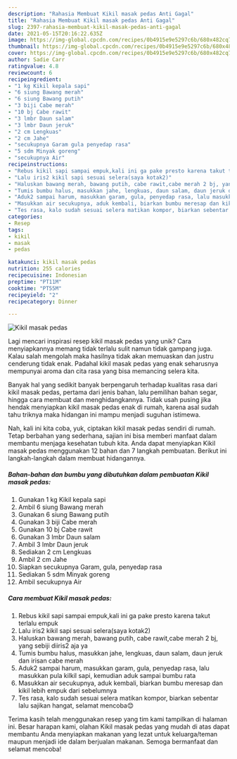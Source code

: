 ```yaml
---
description: "Rahasia Membuat Kikil masak pedas Anti Gagal"
title: "Rahasia Membuat Kikil masak pedas Anti Gagal"
slug: 2397-rahasia-membuat-kikil-masak-pedas-anti-gagal
date: 2021-05-15T20:16:22.635Z
image: https://img-global.cpcdn.com/recipes/0b4915e9e5297c6b/680x482cq70/kikil-masak-pedas-foto-resep-utama.jpg
thumbnail: https://img-global.cpcdn.com/recipes/0b4915e9e5297c6b/680x482cq70/kikil-masak-pedas-foto-resep-utama.jpg
cover: https://img-global.cpcdn.com/recipes/0b4915e9e5297c6b/680x482cq70/kikil-masak-pedas-foto-resep-utama.jpg
author: Sadie Carr
ratingvalue: 4.8
reviewcount: 6
recipeingredient:
- "1 kg Kikil kepala sapi"
- "6 siung Bawang merah"
- "6 siung Bawang putih"
- "3 biji Cabe merah"
- "10 bj Cabe rawit"
- "3 lmbr Daun salam"
- "3 lmbr Daun jeruk"
- "2 cm Lengkuas"
- "2 cm Jahe"
- "secukupnya Garam gula penyedap rasa"
- "5 sdm Minyak goreng"
- "secukupnya Air"
recipeinstructions:
- "Rebus kikil sapi sampai empuk,kali ini ga pake presto karena takut terlalu empuk"
- "Lalu iris2 kikil sapi sesuai selera(saya kotak2)"
- "Haluskan bawang merah, bawang putih, cabe rawit,cabe merah 2 bj, yang sebiji diiris2 aja ya"
- "Tumis bumbu halus, masukkan jahe, lengkuas, daun salam, daun jeruk dan irisan cabe merah"
- "Aduk2 sampai harum, masukkan garam, gula, penyedap rasa, lalu masukkan pula kilkil sapi, kemudian aduk sampai bumbu rata"
- "Masukkan air secukupnya, aduk kembali, biarkan bumbu meresap dan kikil lebih empuk dari sebelumnya"
- "Tes rasa, kalo sudah sesuai selera matikan kompor, biarkan sebentar lalu sajikan hangat, selamat mencoba😊"
categories:
- Resep
tags:
- kikil
- masak
- pedas

katakunci: kikil masak pedas 
nutrition: 255 calories
recipecuisine: Indonesian
preptime: "PT11M"
cooktime: "PT55M"
recipeyield: "2"
recipecategory: Dinner

---
```



![Kikil masak pedas](https://img-global.cpcdn.com/recipes/0b4915e9e5297c6b/680x482cq70/kikil-masak-pedas-foto-resep-utama.jpg)

Lagi mencari inspirasi resep kikil masak pedas yang unik? Cara menyiapkannya memang tidak terlalu sulit namun tidak gampang juga. Kalau salah mengolah maka hasilnya tidak akan memuaskan dan justru cenderung tidak enak. Padahal kikil masak pedas yang enak seharusnya mempunyai aroma dan cita rasa yang bisa memancing selera kita.

Banyak hal yang sedikit banyak berpengaruh terhadap kualitas rasa dari kikil masak pedas, pertama dari jenis bahan, lalu pemilihan bahan segar, hingga cara membuat dan menghidangkannya. Tidak usah pusing jika hendak menyiapkan kikil masak pedas enak di rumah, karena asal sudah tahu triknya maka hidangan ini mampu menjadi suguhan istimewa.




Nah, kali ini kita coba, yuk, ciptakan kikil masak pedas sendiri di rumah. Tetap berbahan yang sederhana, sajian ini bisa memberi manfaat dalam membantu menjaga kesehatan tubuh kita. Anda dapat menyiapkan Kikil masak pedas menggunakan 12 bahan dan 7 langkah pembuatan. Berikut ini langkah-langkah dalam membuat hidangannya.

<!--inarticleads1-->

##### Bahan-bahan dan bumbu yang dibutuhkan dalam pembuatan Kikil masak pedas:

1. Gunakan 1 kg Kikil kepala sapi
1. Ambil 6 siung Bawang merah
1. Gunakan 6 siung Bawang putih
1. Gunakan 3 biji Cabe merah
1. Gunakan 10 bj Cabe rawit
1. Gunakan 3 lmbr Daun salam
1. Ambil 3 lmbr Daun jeruk
1. Sediakan 2 cm Lengkuas
1. Ambil 2 cm Jahe
1. Siapkan secukupnya Garam, gula, penyedap rasa
1. Sediakan 5 sdm Minyak goreng
1. Ambil secukupnya Air




<!--inarticleads2-->

##### Cara membuat Kikil masak pedas:

1. Rebus kikil sapi sampai empuk,kali ini ga pake presto karena takut terlalu empuk
1. Lalu iris2 kikil sapi sesuai selera(saya kotak2)
1. Haluskan bawang merah, bawang putih, cabe rawit,cabe merah 2 bj, yang sebiji diiris2 aja ya
1. Tumis bumbu halus, masukkan jahe, lengkuas, daun salam, daun jeruk dan irisan cabe merah
1. Aduk2 sampai harum, masukkan garam, gula, penyedap rasa, lalu masukkan pula kilkil sapi, kemudian aduk sampai bumbu rata
1. Masukkan air secukupnya, aduk kembali, biarkan bumbu meresap dan kikil lebih empuk dari sebelumnya
1. Tes rasa, kalo sudah sesuai selera matikan kompor, biarkan sebentar lalu sajikan hangat, selamat mencoba😊




Terima kasih telah menggunakan resep yang tim kami tampilkan di halaman ini. Besar harapan kami, olahan Kikil masak pedas yang mudah di atas dapat membantu Anda menyiapkan makanan yang lezat untuk keluarga/teman maupun menjadi ide dalam berjualan makanan. Semoga bermanfaat dan selamat mencoba!
